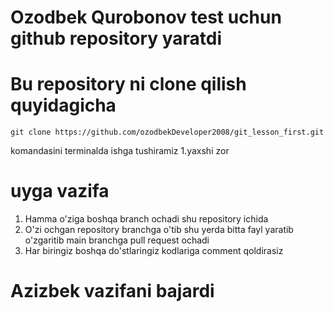 # Ozodbek Qurobonov test uchun github repository yaratdi

# Bu repository ni clone qilish quyidagicha
    git clone https://github.com/ozodbekDeveloper2008/git_lesson_first.git
komandasini terminalda ishga tushiramiz
 1.yaxshi zor



# uyga vazifa 
1. Hamma o'ziga boshqa branch ochadi shu repository ichida
2. O'zi ochgan repository branchga o'tib shu yerda bitta fayl yaratib o'zgaritib main branchga pull request ochadi
3. Har biringiz boshqa do'stlaringiz kodlariga comment qoldirasiz 


# Azizbek vazifani bajardi